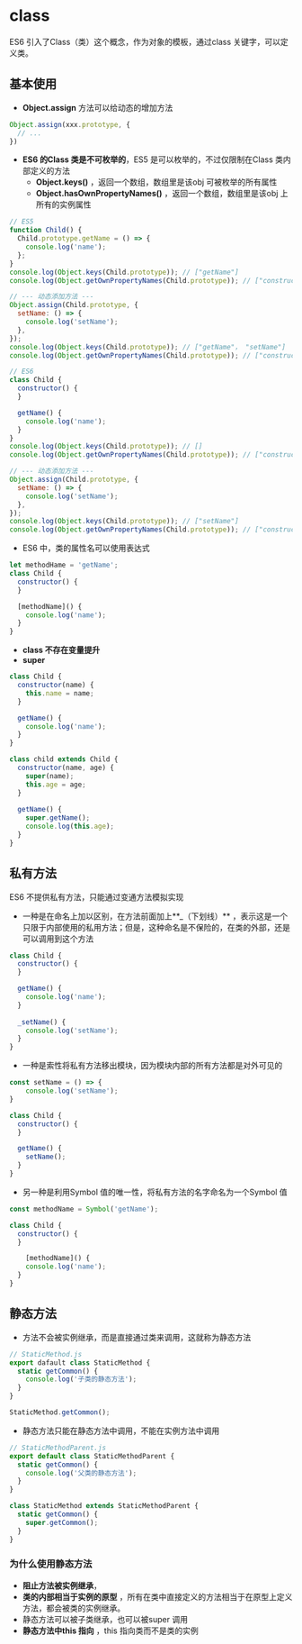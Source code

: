 # class

ES6 引入了Class（类）这个概念，作为对象的模板，通过class 关键字，可以定义类。

## 基本使用

- **Object.assign** 方法可以给动态的增加方法

``` js
Object.assign(xxx.prototype, {
  // ...
})
```

- **ES6 的Class 类是不可枚举的**，ES5 是可以枚举的，不过仅限制在Class 类内部定义的方法
  - **Object.keys()** ，返回一个数组，数组里是该obj 可被枚举的所有属性
  - **Object.hasOwnPropertyNames()** ，返回一个数组，数组里是该obj 上所有的实例属性

``` js
// ES5
function Child() {
  Child.prototype.getName = () => {
    console.log('name');
  };
}
console.log(Object.keys(Child.prototype)); // ["getName"]
console.log(Object.getOwnPropertyNames(Child.prototype)); // ["constructor", "getName"]

// --- 动态添加方法 ---
Object.assign(Child.prototype, {
  setName: () => {
    console.log('setName');
  },
});
console.log(Object.keys(Child.prototype)); // ["getName"， "setName"]
console.log(Object.getOwnPropertyNames(Child.prototype)); // ["constructor", "getName", "setName"]
```

``` js
// ES6
class Child {
  constructor() {
  }

  getName() {
    console.log('name');
  }
}
console.log(Object.keys(Child.prototype)); // []
console.log(Object.getOwnPropertyNames(Child.prototype)); // ["constructor", "getName"]

// --- 动态添加方法 ---
Object.assign(Child.prototype, {
  setName: () => {
    console.log('setName');
  },
});
console.log(Object.keys(Child.prototype)); // ["setName"]
console.log(Object.getOwnPropertyNames(Child.prototype)); // ["constructor", "getName", "setName"]
```

- ES6 中，类的属性名可以使用表达式

``` js
let methodHame = 'getName';
class Child {
  constructor() {
  }

  [methodName]() {
    console.log('name');
  }
}
```

- **class 不存在变量提升**
- **super**

``` js
class Child {
  constructor(name) {
    this.name = name;
  }

  getName() {
    console.log('name');
  }
}

class child extends Child {
  constructor(name, age) {
    super(name);
    this.age = age;
  }
  
  getName() {
    super.getName();
    console.log(this.age);
  }
}
```

## 私有方法

ES6 不提供私有方法，只能通过变通方法模拟实现

- 一种是在命名上加以区别，在方法前面加上**_（下划线）** ，表示这是一个只限于内部使用的私用方法；但是，这种命名是不保险的，在类的外部，还是可以调用到这个方法

``` js
class Child {
  constructor() {
  }

  getName() {
    console.log('name');
  }
  
  _setName() {
    console.log('setName');
  }
}
```

- 一种是索性将私有方法移出模块，因为模块内部的所有方法都是对外可见的

``` js
const setName = () => {
	console.log('setName');
}

class Child {
  constructor() {
  }

  getName() {
    setName();
  }
}
```

- 另一种是利用Symbol 值的唯一性，将私有方法的名字命名为一个Symbol 值

``` js
const methodName = Symbol('getName');

class Child {
  constructor() {
  }

 	[methodName]() {
    console.log('name');
  }
}
```

## 静态方法

- 方法不会被实例继承，而是直接通过类来调用，这就称为静态方法

``` js
// StaticMethod.js 
export dafault class StaticMethod {
  static getCommon() {
    console.log('子类的静态方法');
  }
}

StaticMethod.getCommon();
```

- 静态方法只能在静态方法中调用，不能在实例方法中调用

``` js
// StaticMethodParent.js
export default class StaticMethodParent {
  static getCommon() {
    console.log('父类的静态方法');
  }
}

class StaticMethod extends StaticMethodParent {
  static getCommon() {
    super.getCommon();
  }
}
```

### 为什么使用静态方法

- **阻止方法被实例继承**，
- **类的内部相当于实例的原型** ，所有在类中直接定义的方法相当于在原型上定义方法，都会被类的实例继承。
- 静态方法可以被子类继承，也可以被super 调用
- **静态方法中this 指向** ，this 指向类而不是类的实例





